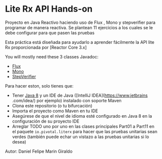 # Lite Rx API Hands-on

Proyecto en Java Reactivo haciendo uso de Flux , Mono y stepverifier para programar de manera reactiva.
Se plantean 11 ejercicios a los cuales se le debe configurar para que pasen las pruebas

Esta práctica está diseñada para ayudarlo a aprender fácilmente la API lite Rx proporcionada por [Reactor Core 3.x]

You will mostly need these 3 classes Javadoc:

 - [Flux](https://projectreactor.io/docs/core/release/api/reactor/core/publisher/Flux.html)
 - [Mono](https://projectreactor.io/docs/core/release/api/reactor/core/publisher/Mono.html)
 - [StepVerifier](https://projectreactor.io/docs/test/release/api/reactor/test/StepVerifier.html)
 
Para hacer eston, solo tienes que:

 - Tener [Java 8](https://www.oracle.com/technetwork/java/javase/downloads/jdk8-downloads-2133151.html) y un IDE de Java ([IntelliJ IDEA](https://www.jetbrains .com/idea/) por ejemplo) instalado con soporte Maven
 - Clona este repositorio (o tu bifurcación)
 - Importa el proyecto como Maven en tu IDE
 - Asegúrese de que el nivel de idioma esté configurado en Java 8 en la configuración de su proyecto IDE
 - Arreglar TODO uno por uno en las clases principales Part01 a Part11 en el paquete `io.pivotal.literx`
   para hacer que las pruebas unitarias sean verdes (también puede echar un vistazo a las pruebas unitarias si lo desea)

Autor: Daniel Felipe Marin Giraldo
